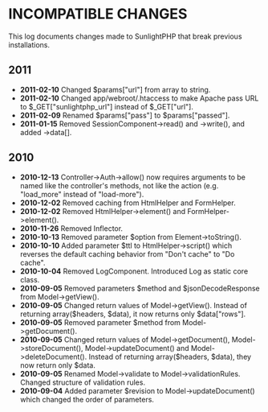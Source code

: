 # INCOMPATIBLE CHANGES

This log documents changes made to SunlightPHP that break previous installations.

## 2011

* **2011-02-10** Changed $params["url"] from array to string.
* **2011-02-10** Changed app/webroot/.htaccess to make Apache pass URL to $_GET["sunlightphp_url"] instead of $_GET["url"].
* **2011-02-09** Renamed $params["pass"] to $params["passed"].
* **2011-01-15** Removed SessionComponent->read() and ->write(), and added ->data[].

## 2010

* **2010-12-13** Controller->Auth->allow() now requires arguments to be named like the controller's methods, not like the action (e.g. "load_more" instead of "load-more").
* **2010-12-02** Removed caching from HtmlHelper and FormHelper.
* **2010-12-02** Removed HtmlHelper->element() and FormHelper->element().
* **2010-11-26** Removed Inflector.
* **2010-10-13** Removed parameter $option from Element->toString().
* **2010-10-10** Added parameter $ttl to HtmlHelper->script() which reverses the default caching behavior from "Don't cache" to "Do cache".
* **2010-10-04** Removed LogComponent. Introduced Log as static core class.
* **2010-09-05** Removed parameters $method and $jsonDecodeResponse from Model->getView().
* **2010-09-05** Changed return values of Model->getView(). Instead of returning array($headers, $data), it now returns only $data["rows"].
* **2010-09-05** Removed parameter $method from Model->getDocument().
* **2010-09-05** Changed return values of Model->getDocument(), Model->storeDocument(), Model->updateDocument() and Model->deleteDocument(). Instead of returning array($headers, $data), they now return only $data.
* **2010-09-05** Renamed Model->validate to Model->validationRules. Changed structure of validation rules.
* **2010-09-04** Added parameter $revision to Model->updateDocument() which changed the order of parameters.